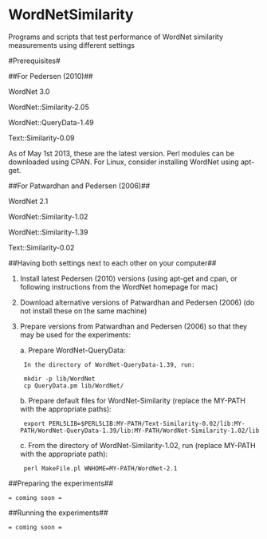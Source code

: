 WordNetSimilarity
=================

Programs and scripts that test performance of WordNet similarity measurements using different settings

#Prerequisites#

##For Pedersen (2010)##

WordNet 3.0

WordNet::Similarity-2.05

WordNet::QueryData-1.49

Text::Similarity-0.09

As of May 1st 2013, these are the latest version. Perl modules can be downloaded using CPAN.
For Linux, consider installing WordNet using apt-get.

##For Patwardhan and Pedersen (2006)##

WordNet 2.1

WordNet::Similarity-1.02

WordNet::Similarity-1.39

Text::Similarity-0.02

##Having both settings next to each other on your computer##

1. Install latest Pedersen (2010) versions (using apt-get and cpan, or following instructions from the WordNet homepage for mac)
2. Download alternative versions of Patwardhan and Pedersen (2006) (do not install these on the same machine)
3. Prepare versions from Patwardhan and Pedersen (2006) so that they may be used for the experiments:

	a. Prepare WordNet-QueryData:

		In the directory of WordNet-QueryData-1.39, run:

		mkdir -p lib/WordNet
		cp QueryData.pm lib/WordNet/
	b. Prepare default files for WordNet-Similarity (replace the MY-PATH with the appropriate paths):

		export PERL5LIB=$PERL5LIB:MY-PATH/Text-Similarity-0.02/lib:MY-PATH/WordNet-QueryData-1.39/lib:MY-PATH/WordNet-Similarity-1.02/lib

	c. From the directory of WordNet-Similarity-1.02, run (replace MY-PATH with the appropriate path):
	
		perl MakeFile.pl WNHOME=MY-PATH/WordNet-2.1

##Preparing the experiments##

	= coming soon =

##Running the experiments##

	= coming soon =
